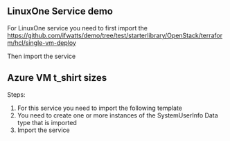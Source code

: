 ## LinuxOne Service demo
For LinuxOne service you need to first import the
https://github.com/ifwatts/demo/tree/test/starterlibrary/OpenStack/terraform/hcl/single-vm-deploy

Then import the service


## Azure VM t_shirt sizes
Steps:
1. For this service you need to import the following template
2. You need to create one or more instances of the SystemUserInfo Data type that is imported
3. Import the service

